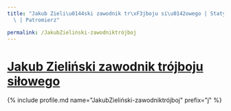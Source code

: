 ```yaml
---
title: "Jakub Zieli\u0144ski zawodnik tr\xF3jboju si\u0142owego | Statystyki patronite.pl\
  \ | Patromierz"

permalink: /JakubZieliński-zawodniktrójboj
---
```


# [Jakub Zieliński zawodnik trójboju siłowego](https://patronite.pl/JakubZieliński-zawodniktrójboj)

{% include profile.md name="JakubZieliński-zawodniktrójboj" prefix="j" %}

